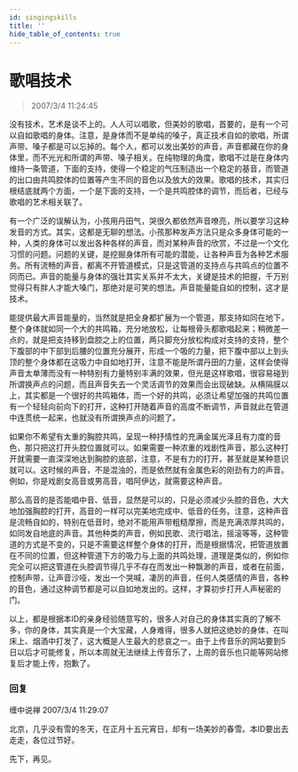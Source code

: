 ```yaml
---
id: singingskills
title: ''
hide_table_of_contents: true
---
```


# 歌唱技术

> 2007/3/4 11:24:45

没有技术，艺术是谈不上的。人人可以唱歌，但美妙的歌唱，首要的，是有一个可以自如歌唱的身体。注意，是身体而不是单纯的嗓子，真正技术自如的歌唱，所谓声带、嗓子都是可以忘掉的。每个人，都可以发出美妙的声音，声音都藏在你的身体里，而不光光和所谓的声带、嗓子相关。在纯物理的角度，歌唱不过是在身体内维持一条管道，下面的支持，使得一个稳定的气压制造出一个稳定的基音，而管道的出口由共鸣腔体的位置等产生不同的音色以及放大的效果。歌唱的技术，其实归根结底就两个方面，一个是下面的支持，一个是共鸣腔体的调节，而后者，已经与歌唱的艺术相关联了。
 
有一个广泛的误解认为，小孩用丹田气，哭很久都依然声音嘹亮，所以要学习这种发音的方式。其实，这都是无聊的想法。小孩那种发声方法只是众多身体可能的一种，人类的身体可以发出各种各样的声音，而对某种声音的欣赏，不过是一个文化习惯的问题。问题的关键，是挖掘身体所有可能的潜能，让各种声音为各种艺术服务。所有流畅的声音，都离不开管道模式，只是这管道的支持点与共鸣点的位置不同而已。声音的能量与身体的强壮其实关系并不太大，关键是技术的把握，千万别觉得只有胖人才能大嗓门，那绝对是可笑的想法。声音能量能自如的控制，这才是技术。
 
能提供最大声音能量的，当然就是把全身都扩展为一个管道，那支持如同在地下，整个身体就如同一个大的共鸣箱，充分地放松，让每根骨头都歌唱起来；稍微差一点的，就是把支持移到盘腔之上的位置，两只脚充分放松构成对支持的支持，整个下腹部的中下部到后腰的位置充分展开，形成一个吸的力量，把下腹中部以上到头顶的整个身体都在这吸力中自如地打开，注意不能是所谓丹田的力量，这样会使得声音太单薄而没有一种特别有力量特别丰满的效果，但光是这样歌唱，很容易碰到所谓换声点的问题，而且声音失去一个灵活调节的效果而会出现破缺。从横隔膜以上，其实都是一个很好的共鸣箱体，而一个好的共鸣，必须让希望加强的共鸣位置有一个轻轻向前向下的打开，这种打开随着声音的高度不断调节，声音就此在管道中连贯统一起来，也就没有所谓换声点的问题了。
 
如果你不希望有太重的胸腔共鸣，呈现一种抒情性的充满金属光泽且有力度的音色，那只把这打开头腔位置就可以。如果需要一种浓重的戏剧性声音，那么这种打开就需要一直深深地达到胸腔的底部，注意，不是有力的打开，甚至就是某种意识就可以。这时候的声音，不是混浊的，而是依然就有金属色彩的刚劲有力的声音。例如，你是戏剧女高音或男高音，唱阿伊达，就需要这种声音。
 
那么高音的是否能唱中音、低音，显然是可以的，只是必须减少头腔的音色，大大地加强胸腔的打开，高音的一样可以完美地完成中、低音的任务。注意，这种声音是流畅自如的，特别在低音时，绝对不能用声带粗糙摩擦，而是充满浓厚共鸣的，如同发自地底的声音。其他种类的声音，例如民歌、流行唱法，摇滚等等，这种管道的方式是不变的，只是不需要这样整个身体的打开，而是根据情况，把管道放置在不同的位置，但这种管道下方的吸力与上面的共鸣处理，道理是类似的，例如你完全可以把这管道在头腔调节得几乎不存在而发出一种飘渺的声音，或者在前面，控制声带，让声音沙哑，发出一个哭喊，凄厉的声音，任何人类感情的声音，各种的音色，通过这种调节都是可以自如地发出的。这样，才算初步打开人声秘密的门。
 
以上，都是根据本ID的亲身经验随意写的，很多人对自己的身体其实真的了解不多，你的身体，其实真是一个大宝藏，人身难得，很多人就把这绝妙的身体，在叫床上、烟酒中打发了，这大概是人生最大的悲哀之一。由于上传音乐的网站要到5日以后才可能修复，所以本周就无法继续上传音乐了，上周的音乐也只能等网站修复后才能上传，抱歉了。

### 回复

<div class='blog-comment'>
<span class='blog-comment-chan'>缠中说禅</span> 2007/3/4 11:29:07<br/>

北京，几乎没有雪的冬天，在正月十五元宵日，却有一场美妙的春雪。本ID要出去走走，各位过节好。

先下，再见。
</div>